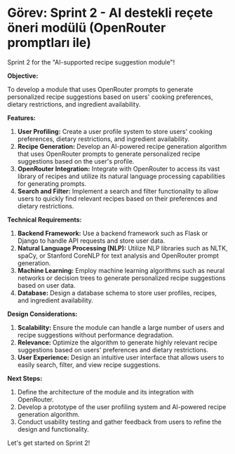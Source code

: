 # Görev: Sprint 2 - AI destekli reçete öneri modülü (OpenRouter promptları ile)

Sprint 2 for the "AI-supported recipe suggestion module"!

**Objective:**

To develop a module that uses OpenRouter prompts to generate personalized recipe suggestions based on users' cooking preferences, dietary restrictions, and ingredient availability.

**Features:**

1. **User Profiling:** Create a user profile system to store users' cooking preferences, dietary restrictions, and ingredient availability.
2. **Recipe Generation:** Develop an AI-powered recipe generation algorithm that uses OpenRouter prompts to generate personalized recipe suggestions based on the user's profile.
3. **OpenRouter Integration:** Integrate with OpenRouter to access its vast library of recipes and utilize its natural language processing capabilities for generating prompts.
4. **Search and Filter:** Implement a search and filter functionality to allow users to quickly find relevant recipes based on their preferences and dietary restrictions.

**Technical Requirements:**

1. **Backend Framework:** Use a backend framework such as Flask or Django to handle API requests and store user data.
2. **Natural Language Processing (NLP):** Utilize NLP libraries such as NLTK, spaCy, or Stanford CoreNLP for text analysis and OpenRouter prompt generation.
3. **Machine Learning:** Employ machine learning algorithms such as neural networks or decision trees to generate personalized recipe suggestions based on user data.
4. **Database:** Design a database schema to store user profiles, recipes, and ingredient availability.

**Design Considerations:**

1. **Scalability:** Ensure the module can handle a large number of users and recipe suggestions without performance degradation.
2. **Relevance:** Optimize the algorithm to generate highly relevant recipe suggestions based on users' preferences and dietary restrictions.
3. **User Experience:** Design an intuitive user interface that allows users to easily search, filter, and view recipe suggestions.

**Next Steps:**

1. Define the architecture of the module and its integration with OpenRouter.
2. Develop a prototype of the user profiling system and AI-powered recipe generation algorithm.
3. Conduct usability testing and gather feedback from users to refine the design and functionality.

Let's get started on Sprint 2!